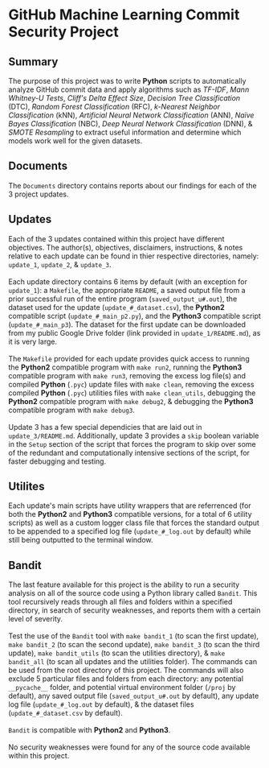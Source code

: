 # GitHub Machine Learning Commit Security Project

## Summary
The purpose of this project was to write **Python** scripts to automatically analyze GitHub commit data and apply algorithms such as *TF-IDF*, *Mann Whitney-U Tests*, *Cliff's Delta Effect Size*, *Decision Tree Classification* (DTC), *Random Forest Classification* (RFC), *k-Nearest Neighbor Classification* (kNN), *Artificial Neural Network Classification* (ANN), *Naïve Bayes Classification* (NBC), *Deep Neural Network Classification* (DNN), & *SMOTE Resampling* to extract useful information and determine which models work well for the given datasets.

## Documents
The `Documents` directory contains reports about our findings for each of the 3 project updates.

## Updates
Each of the 3 updates contained within this project have different objectives. The author(s), objectives, disclaimers, instructions, & notes relative to each update can be found in thier respective directories, namely: `update_1`, `update_2`, & `update_3`.
<br><br>
Each update directory contains 6 items by default (with an exception for `update_1`): a `Makefile`, the appropriate `README`, a saved output file from a prior successful run of the entire program (`saved_output_u#.out`), the dataset used for the update (`update_#_dataset.csv`), the **Python2** compatible script (`update_#_main_p2.py`), and the **Python3** compatible script (`update_#_main_p3`). The dataset for the first update can be downloaded from my public Google Drive folder (link provided in `update_1/README.md`), as it is very large.
<br><br>
The `Makefile` provided for each update provides quick access to running the **Python2** compatible program with `make run2`, running the **Python3** compatible program with `make run3`, removing the excess log file(s) and compiled **Python** (`.pyc`) update files with `make clean`, removing the excess compiled **Python** (`.pyc`) utilities files with `make clean_utils`, debugging the **Python2** compatible program with `make debug2`, & debugging the **Python3** compatible program with `make debug3`.
<br><br>
Update 3 has a few special dependicies that are laid out in `update_3/README.md`. Additionally, update 3 provides a `skip` boolean variable in the `Setup` section of the script that forces the program to skip over some of the redundant and computationally intensive sections of the script, for faster debugging and testing.

## Utilites
Each update's main scripts have utility wrappers that are referrenced (for both the **Python2** and **Python3** compatible versions, for a total of 6 utility scripts) as well as a custom logger class file that forces the standard output to be appended to a specified log file (`update_#_log.out` by default) while still being outputted to the terminal window.

## Bandit
The last feature available for this project is the ability to run a security analysis on all of the source code using a Python library called `Bandit`. This tool recursively reads through all files and folders within a specified directory, in search of security weaknesses, and reports them with a certain level of severity. 
<br><br>
Test the use of the `Bandit` tool with `make bandit_1` (to scan the first update), `make bandit_2` (to scan the second update), `make bandit_3` (to scan the third update), `make bandit_utils` (to scan the utilities directory), & `make bandit_all` (to scan all updates and the utilities folder). The commands can be used from the root directory of this project. The commands will also exclude 5 particular files and folders from each directory: any potential `__pycache__` folder, and potential virtual environment folder (`/proj` by default), any saved output file (`saved_output_u#.out` by default), any update log file (`update_#_log.out` by default), & the dataset files (`update_#_dataset.csv` by default).
<br><br>
`Bandit` is compatible with **Python2** and **Python3**.
<br><br>
No security weaknesses were found for any of the source code available within this project.